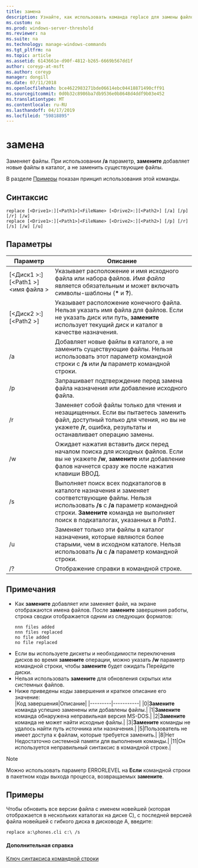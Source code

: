 ```yaml
---
title: замена
description: Узнайте, как использовать команда replace для замены файлов.
ms.custom: na
ms.prod: windows-server-threshold
ms.reviewer: na
ms.suite: na
ms.technology: manage-windows-commands
ms.tgt_pltfrm: na
ms.topic: article
ms.assetid: 6143661e-d90f-4812-b265-6669b567dd1f
author: coreyp-at-msft
ms.author: coreyp
manager: dongill
ms.date: 07/11/2018
ms.openlocfilehash: bce4622983271bde06614ebc04418871490cff91
ms.sourcegitcommit: 0d0b32c8986ba7db9536e0b8648d4ddf9b03e452
ms.translationtype: MT
ms.contentlocale: ru-RU
ms.lasthandoff: 04/17/2019
ms.locfileid: "59818895"
---
```

# <a name="replace"></a>замена



Заменяет файлы. При использовании **/a** параметр, **замените** добавляет новые файлы в каталог, а не заменить существующие файлы.

В разделе [Примеры](#BKMK_examples) показан принцип использования этой команды.

## <a name="syntax"></a>Синтаксис

```
replace [<Drive1>:][<Path1>]<FileName> [<Drive2>:][<Path2>] [/a] [/p] [/r] [/w] 
replace [<Drive1>:][<Path1>]<FileName> [<Drive2>:][<Path2>] [/p] [/r] [/s] [/w] [/u] 
```

## <a name="parameters"></a>Параметры

|Параметр|Описание|
|---------|-----------|
|[\<Диск1 >:] [\<Path1 >]\<имя файла >|Указывает расположение и имя исходного файла или набора файлов. *Имя файла* является обязательным и может включать символы-шаблоны (**&#42;** и **?**).|
|[\<Диск2 >:] [\<Path2 >]|Указывает расположение конечного файла. Нельзя указать имя файла для файлов. Если не указать диск или путь, **замените** использует текущий диск и каталог в качестве назначения.|
|/a|Добавляет новые файлы в каталоге, а не заменить существующие файлы. Нельзя использовать этот параметр командной строки с **/s** или **/u** параметр командной строки.|
|/p|Запрашивает подтверждение перед замена файла назначения или добавление исходного файла.|
|/r|Заменяет собой файлы только для чтения и незащищенных. Если вы пытаетесь заменить файл, доступный только для чтения, но вы не укажете **/r**, ошибка, результаты и останавливает операцию замены.|
|/w|Ожидает нажатия вставить диск перед началом поиска для исходных файлов. Если вы не укажете **/w**, **замените** или добавление фалов начнется сразу же после нажатия клавиши ВВОД.|
|/s|Выполняет поиск всех подкаталогов в каталоге назначения и заменяет соответствующие файлы. Нельзя использовать **/s** с **/a** параметр командной строки. **Замените** команда не выполняет поиск в подкаталогах, указанных в *Path1*.|
|/u|Заменяет только эти файлы в каталог назначения, которые являются более старыми, чем в исходном каталоге. Нельзя использовать **/u** с **/a** параметр командной строки.|
|/?|Отображение справки в командной строке.|

## <a name="remarks"></a>Примечания

-   Как **замените** добавляет или заменяет файл, на экране отображаются имена файлов. После **замените** завершения работы, строка сводки отображается одним из следующих форматов:  
    ```
    nnn files added
    nnn files replaced
    no file added
    no file replaced
    ```  
-   Если вы используете дискеты и необходимости переключения дисков во время **замените** операции, можно указать **/w** параметр командной строки, чтобы **замените** будет ожидать Перейдите диски.
-   Нельзя использовать **замените** для обновления скрытых или системных файлов.
-   Ниже приведены коды завершения и краткое описание его значение:  
    |Код завершения|Описание|
    |---------|-----------|
    |0|**Замените** команда успешно заменены или добавлены файлы.|
    |1|**Замените** команда обнаружена неправильная версия MS-DOS.|
    |2|**Замените** команда не может найти исходные файлы.|
    |3|**Замените** команды не удалось найти путь источника или назначения.|
    |5|Пользователь не имеет доступа к файлам, которые требуется заменить.|
    |8|Нет Недостаточно системной памяти для выполнения команды.|
    |11|Он используется неправильный синтаксис в командной строке.|

> [!NOTE]
> Можно использовать параметр ERRORLEVEL на **Если** командной строки в пакетном коды выхода процесса, возвращаемых **замените**.

## <a name="BKMK_examples"></a>Примеры

Чтобы обновить все версии файла с именем новейшей (которая отображается в нескольких каталогах на диске C), с последней версией файла новейшей с гибкого диска в дисководе A, введите:

`replace a:\phones.cli c:\ /s`

#### <a name="additional-references"></a>Дополнительная справка

[Ключ синтаксиса командной строки](command-line-syntax-key.md)